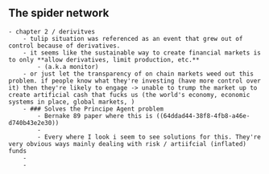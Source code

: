 ## The spider network
	- chapter 2 / derivitves
		- tulip situation was referenced as an event that grew out of control because of derivatives.
		- it seems like the sustainable way to create financial markets is to only **allow derivatives, limit production, etc.**
			- (a.k.a monitor)
		- or just let the transparency of on chain markets weed out this problem. if people know what they're investing (have more control over it) then they're likely to engage -> unable to trump the market up to create artificial cash that fucks us (the world's economy, economic systems in place, global markets, )
		- ### Solves the Principe Agent problem
			- Bernake 89 paper where this is ((64ddad44-38f8-4fb8-a46e-d740b43e2e30))
			-
			- Every where I look i seem to see solutions for this. They're very obvious ways mainly dealing with risk / artiifcial (inflated) funds
		-
		-